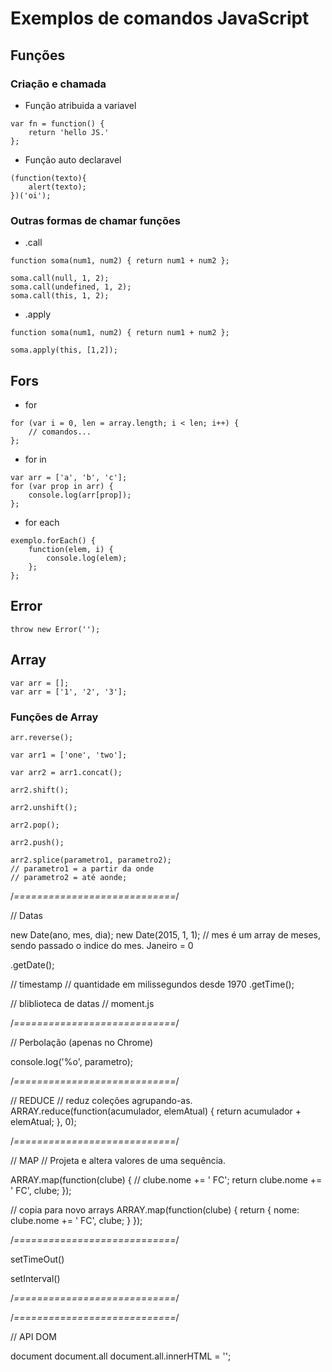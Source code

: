 # Exemplos de comandos JavaScript

## Funções

### Criação e chamada

* Função atribuida a variavel
```
var fn = function() {
	return 'hello JS.'
};
```

* Função auto declaravel
```
(function(texto){
	alert(texto);
})('oi');
```

### Outras formas de chamar funções

* .call
```
function soma(num1, num2) { return num1 + num2 };

soma.call(null, 1, 2);
soma.call(undefined, 1, 2);
soma.call(this, 1, 2);
```

* .apply
```
function soma(num1, num2) { return num1 + num2 };

soma.apply(this, [1,2]);
```
## Fors

* for
```
for (var i = 0, len = array.length; i < len; i++) {
	// comandos...
};
```

* for in

```
var arr = ['a', 'b', 'c'];
for (var prop in arr) {
	console.log(arr[prop]);
};
```

* for each
```
exemplo.forEach() {
	function(elem, i) {
		console.log(elem);
	};
};
```

## Error

```
throw new Error('');
```

## Array

```
var arr = [];
var arr = ['1', '2', '3'];
```

### Funções de Array

```
arr.reverse();

var arr1 = ['one', 'two'];

var arr2 = arr1.concat();

arr2.shift();

arr2.unshift();

arr2.pop();

arr2.push();

arr2.splice(parametro1, parametro2);
// parametro1 = a partir da onde 
// parametro2 = até aonde;
```

/*============================*/

// Datas

new Date(ano, mes, dia);
new Date(2015, 1, 1);
// mes é um array de meses, sendo passado o indice do mes. Janeiro = 0

.getDate();

// timestamp
// quantidade em milissegundos desde 1970
.getTime();

// bliblioteca de datas
// moment.js

/*============================*/

// Perbolação (apenas no Chrome)

console.log('%o', parametro);

/*============================*/

// REDUCE
// reduz coleções agrupando-as.
ARRAY.reduce(function(acumulador, elemAtual) {
	return acumulador + elemAtual;
}, 0);

/*============================*/

// MAP
// Projeta e altera valores de uma sequência.

ARRAY.map(function(clube) {
	// clube.nome += ' FC';
	return clube.nome += ' FC', clube;
});


// copia para novo arrays
ARRAY.map(function(clube) {
	return {
		nome: clube.nome += ' FC', clube;
	}
});

/*============================*/

setTimeOut()

setInterval()

/*============================*/



/*============================*/

// API DOM

document
document.all
document.all.innerHTML = '';
